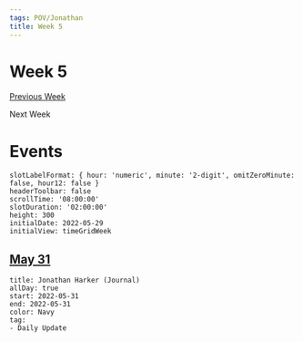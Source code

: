```yaml
---
tags: POV/Jonathan 
title: Week 5
---
```


# Week 5

[Previous Week](2022-W22.md)

Next Week

# Events

```itinerary
slotLabelFormat: { hour: 'numeric', minute: '2-digit', omitZeroMinute: false, hour12: false }
headerToolbar: false
scrollTime: '08:00:00'
slotDuration: '02:00:00'
height: 300
initialDate: 2022-05-29
initialView: timeGridWeek

```

## [May 31](2022-05-31.md)

```itinerary-event
title: Jonathan Harker (Journal)
allDay: true
start: 2022-05-31
end: 2022-05-31
color: Navy
tag:
- Daily Update
```

